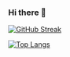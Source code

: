 ### Hi there 👋

<!--
**helloswati/helloswati** is a ✨ _special_ ✨ repository because its `README.md` (this file) appears on your GitHub profile.

Here are some ideas to get you started:

- 🔭 I’m currently working on ...
- 🌱 I’m currently learning ...
- 👯 I’m looking to collaborate on ...
- 🤔 I’m looking for help with ...
- 💬 Ask me about ...
- 📫 How to reach me: ...
- 😄 Pronouns: ...
- ⚡ Fun fact: ...
-->
[![GitHub Streak](https://streak-stats.demolab.com?user=helloswati&theme=github-dark-blue)](https://git.io/streak-stats)

[![Top Langs](https://github-readme-stats.vercel.app/api/top-langs/?username=helloswati&theme=tokyonight)](https://github.com/helloswati/github-readme-stats)

